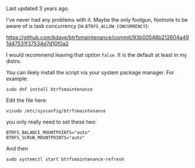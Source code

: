 Last updated 3 years ago. 

I've never had any problems with it. Maybe the only footgun, footnote to be aware of is task concurrency (ie.`BTRFS_ALLOW_CONCURRENCY`):

https://github.com/kdave/btrfsmaintenance/commit/93b00548b212604a491d47531f37534d7d10f0a2

I would recommend leaving that option `false`. It is the default at least in my distro.

You can likely install the script via your system package manager. For example:

    sudo dnf install btrfsmaintenance

Edit the file here:

    visudo /etc/sysconfig/btrfsmaintenance

you only really need to set these two:

    BTRFS_BALANCE_MOUNTPOINTS="auto"
    BTRFS_SCRUB_MOUNTPOINTS="auto"

And then 

    sudo systemctl start btrfsmaintenance-refresh

